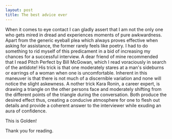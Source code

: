 ```yaml
---
layout: post
title: The best advice ever
---
```


When it comes to eye contact I can gladly assert that I am not the only one who gets mired in dread 
and experiences moments of pure awkwardness. Apart from the generic eyeball plea which always proves 
effective when asking for assistance, the former rarely feels like poetry. I had to do something to rid
myself of this predicament in a bid of increasing my chances for a successful interview. A dear friend of 
mine recommended that I read Pitch Perfect by Bill McGowan, which I read voraciously in search of the antidote!
His trick is that one moderately stares at a man's sideburns or earrings of a woman when one is uncomfortable. 
Inherent in this maneuver is that there is not much of a discernible variation and none will notice the slight askewness. A
nother trick Kara Ronin, a career expert, is drawing a triangle on the other persons face and moderately shifting from the 
different points of the triangle during the conversation. Both produce the desired effect thus, creating a conducive 
atmosphere for one to flesh out details and provide a coherent answer to the interviewer while exuding an aura of confidence. 

This is Golden!

Thank you for reading.

